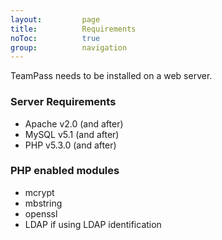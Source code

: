 ```yaml
---
layout: 		page
title: 			Requirements
noToc:			true
group:          navigation
---
```


<p class="message">
	TeamPass needs to be installed on a web server.
</p>

### Server Requirements

* Apache v2.0 (and after)
* MySQL v5.1 (and after)
* PHP v5.3.0 (and after)

### PHP enabled modules

* mcrypt
* mbstring
* openssl
* LDAP if using LDAP identification

